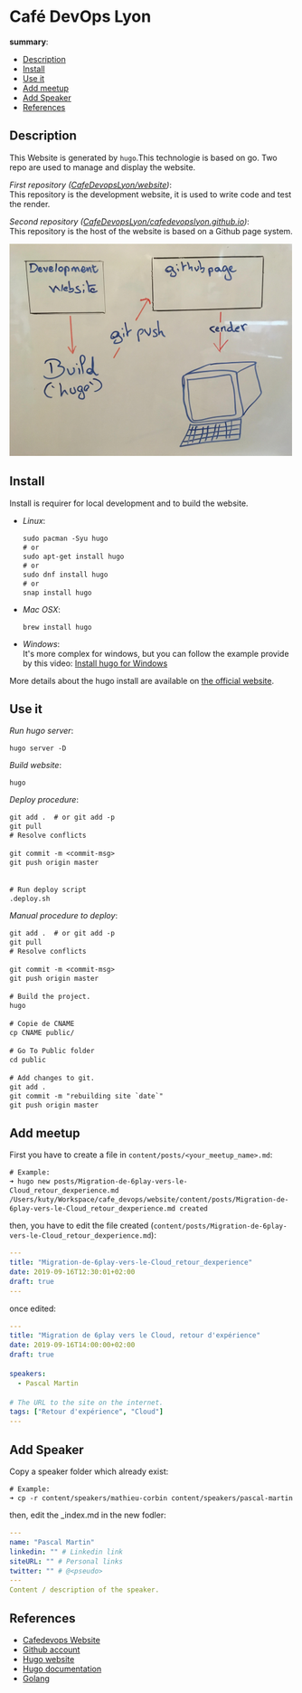 # Café DevOps Lyon

__summary__:
  - [Description](#description)
  - [Install](#Install)
  - [Use it](#use-it)
  - [Add meetup](#add-meetup)
  - [Add Speaker](add-speaker)
  - [References](#references)


## Description

  This Website is generated by `hugo`.This technologie is based on go.
  Two repo are used to manage and display the website.  

  *First repository ([CafeDevopsLyon/website](https://github.com/CafeDevopsLyon/website))*:  
  This repository is the development website, it is used to write code and test the render.

  *Second repository ([CafeDevopsLyon/cafedevopslyon.github.io](https://github.com/CafeDevopsLyon/cafedevopslyon.github.io))*:  
  This repository is the host of the website is based on a Github page system.

  <img src="static/img/website_schema.jpg" width="500">


## Install

Install is requirer for local development and to build the website.

- *Linux*:  
  ```shell
  sudo pacman -Syu hugo
  # or
  sudo apt-get install hugo
  # or
  sudo dnf install hugo
  # or
  snap install hugo
  ```
- *Mac OSX*:  
  ```shell
  brew install hugo
  ```
- *Windows*:  
   It's more complex for windows, but you can follow the example provide by this video:
   [Install hugo for Windows](https://www.youtube.com/watch?v=G7umPCU-8xc)  

More details about the hugo install are available on [the official website](https://gohugo.io/getting-started/installing).


## Use it

*Run hugo server*:  
```shell
hugo server -D
```
*Build website*:  
```shell
hugo
```

*Deploy procedure*:
```shell
git add .  # or git add -p
git pull
# Resolve conflicts

git commit -m <commit-msg>
git push origin master


# Run deploy script
.deploy.sh
```

*Manual procedure to deploy*:
```shell
git add .  # or git add -p
git pull
# Resolve conflicts

git commit -m <commit-msg>
git push origin master

# Build the project.
hugo

# Copie de CNAME
cp CNAME public/

# Go To Public folder
cd public

# Add changes to git.
git add .
git commit -m "rebuilding site `date`"
git push origin master
```

## Add meetup

  First you have to create a file in `content/posts/<your_meetup_name>.md`:
  ```shell
  # Example:
  ➜ hugo new posts/Migration-de-6play-vers-le-Cloud_retour_dexperience.md
  /Users/kuty/Workspace/cafe_devops/website/content/posts/Migration-de-6play-vers-le-Cloud_retour_dexperience.md created
  ```
  then, you have to edit the file created (`content/posts/Migration-de-6play-vers-le-Cloud_retour_dexperience.md`):
  ```yaml
  ---
  title: "Migration-de-6play-vers-le-Cloud_retour_dexperience"
  date: 2019-09-16T12:30:01+02:00
  draft: true
  ---
  ```
  once edited:
  ```yaml
  ---
  title: "Migration de 6play vers le Cloud, retour d'expérience"
  date: 2019-09-16T14:00:00+02:00
  draft: true

  speakers:
    - Pascal Martin

  # The URL to the site on the internet.
  tags: ["Retour d'expérience", "Cloud"]
  ---

  ```
## Add Speaker

  Copy a speaker folder which already exist:
  ```
  # Example:
  ➜ cp -r content/speakers/mathieu-corbin content/speakers/pascal-martin
  ```
  then, edit the \_index.md in the new fodler:
  ```yaml
  ---
  name: "Pascal Martin"
  linkedin: "" # Linkedin link
  siteURL: "" # Personal links
  twitter: "" # @<pseudo>
  ---
  Content / description of the speaker.
  ```

## References

- [Cafedevops Website](https://cafedevops.org)
- [Github account](https://github.com/CafeDevopsLyon)
- [Hugo website](https://gohugo.io)
- [Hugo documentation](https://gohugo.io/documentation/)
- [Golang](https://golang.org)
